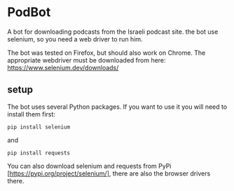 # PodBot
A bot for downloading podcasts from the Israeli podcast site.
the bot use selenium, so you need a web driver to run him.

The bot was tested on Firefox, but should also work on Chrome.
The appropriate webdriver must be downloaded from here: https://www.selenium.dev/downloads/

## setup
The bot uses several Python packages.
If you want to use it you will need to install them first:

`pip install selenium`

and

`pip install requests`

You can also download selenium and requests from PyPi [https://pypi.org/project/selenium/], there are also the browser drivers there.

